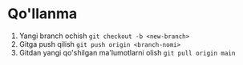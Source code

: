 # Qo'llanma
1. Yangi branch ochish
``` git checkout -b <new-branch> 	```
2. Gitga push qilish 
``` git push origin <branch-nomi> ```
3. Gitdan yangi qo'shilgan ma'lumotlarni olish
``` git pull origin main ```